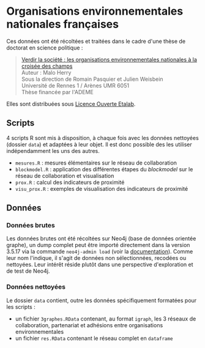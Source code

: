 # Organisations environnementales nationales françaises

Ces données ont été récoltées et traitées dans le cadre d'une thèse de doctorat en science politique :
>  [Verdir la société : les organisations environnementales nationales à la croisée des champs](https://www.theses.fr/2021REN1G005)  
>  Auteur : Malo Herry  
>  Sous la direction de Romain Pasquier et Julien Weisbein  
>  Université de Rennes 1 / Arènes UMR 6051  
>  Thèse financée par l'ADEME

Elles sont distribuées sous [Licence Ouverte Etalab](https://www.etalab.gouv.fr/licence-ouverte-open-licence).

## Scripts
4 scripts R sont mis à disposition, à chaque fois avec les données nettoyées (dossier `data`) et adaptées à leur objet. Il est donc possible des les utiliser indépendamment les uns des autres.

- `mesures.R` : mesures élémentaires sur le réseau de collaboration
- `blockmodel.R` : application des différentes étapes du _blockmodel_ sur le réseau de collaboration et visualisation
- `prox.R` : calcul des indicateurs de proximité
- `visu_prox.R` : exemples de visualisation des indicateurs de proximité

## Données
### Données brutes
Les données brutes ont été récoltées sur Neo4j (base de données orientée graphe), un dump complet peut être importé directement dans la version 3.5.17 via la commande `neo4j-admin load` (voir la [documentation](https://neo4j.com/docs/operations-manual/3.5/tools/dump-load/)). Comme leur nom l'indique, il s'agit de données non sélectionnées, recodées ou nettoyées. Leur intérêt réside plutôt dans une perspective d'exploration et de test de Neo4j.

### Données nettoyées
Le dossier `data` contient, outre les données spécifiquement formatées pour les scripts :

- un fichier `3graphes.RData` contenant, au format `igraph`, les 3 réseaux de collaboration, partenariat et adhésions entre organisations environnementales
- un fichier `res.RData` contenant le réseau complet en `dataframe`
